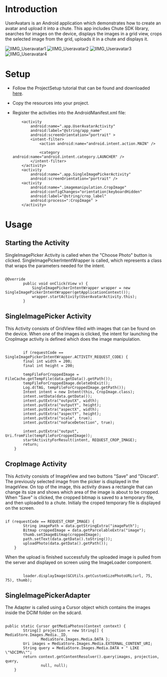 
Introduction
====

UserAvatars is an Android application which demonstrates how to create an avatar and upload it into a chute. This app includes Chute SDK library, searches for images on the device, displays the images in a grid view, crops the selected image from the grid, uploads it in a chute and displays it. 

![IIMG_Useravatar1](https://github.com/chute/chute-tutorials/raw/master/Android/UserAvatars/screenshots/IIMG_Useravatar1.png) ![IIMG_Useravatar2](https://github.com/chute/chute-tutorials/raw/master/Android/UserAvatars/screenshots/IIMG_Useravatar2.png) ![IIMG_Useravatar3](https://github.com/chute/chute-tutorials/raw/master/Android/UserAvatars/screenshots/IIMG_Useravatar3.png) ![IIMG_Useravatar4](https://github.com/chute/chute-tutorials/raw/master/Android/UserAvatars/screenshots/IIMG_Useravatar4.png)


Setup
====

* Follow the ProjectSetup tutorial that can be found and downloaded  
  [here](https://github.com/chute/chute-tutorials/tree/master/Android/ProjectSetup).
  
* Copy the resources into your project.

* Register the activities into the AndroidManifest.xml file:
  
    ```
        <activity
            android:name=".app.UserAvatarActivity"
            android:label="@string/app_name"
            android:screenOrientation="portrait" >
            <intent-filter>
                <action android:name="android.intent.action.MAIN" />

                <category android:name="android.intent.category.LAUNCHER" />
            </intent-filter>
        </activity>
        <activity
            android:name=".app.SingleImagePickerActivity"
            android:screenOrientation="portrait" />
        <activity
            android:name=".imagemanipulation.CropImage"
            android:configChanges="orientation|keyboardHidden"
            android:label="@string/crop_label"
            android:process=":CropImage" >
        </activity>
    ```
    
      
Usage
========

## Starting the Activity
SingleImagePicker Activity is called when the "Choose Photo" button is clicked. SingleImagePickerIntentWrapper is called, which represents a class that wraps the parameters needed for the intent.
<pre><code>
@Override
		public void onClick(View v) {
			SingleImagePickerIntentWrapper wrapper = new SingleImagePickerIntentWrapper(getApplicationContext());
			wrapper.startActivity(UserAvatarActivity.this);
		}
</code></pre>

## SingleImagePicker Activity
This Activity consists of GridView filled with images that can be found on the device. When one of the images is clicked, the intent for launching the CropImage activity is defined which does the image manipulation.
<pre><code>
        if (requestCode == SingleImagePickerIntentWrapper.ACTIVITY_REQUEST_CODE) {
	    final int width = 200;
	    final int height = 200;

	    tempFileForCroppedImage = FileCache.getTempFile(data.getData().getPath());
	    tempFileForCroppedImage.deleteOnExit();
	    Log.d(TAG, tempFileForCroppedImage.getPath());
	    Intent intent = new Intent(this, CropImage.class);
	    intent.setData(data.getData());
	    intent.putExtra("outputX", width);
	    intent.putExtra("outputY", height);
	    intent.putExtra("aspectX", width);
	    intent.putExtra("aspectY", height);
	    intent.putExtra("scale", true);
	    intent.putExtra("noFaceDetection", true);

	    intent.putExtra("output", Uri.fromFile(tempFileForCroppedImage));
	    startActivityForResult(intent, REQUEST_CROP_IMAGE);
	    return;
	}
</code></pre>

## CropImage Activity
This Activity consists of ImageView and two buttons "Save" and "Discard". The previously selected image from the picker is displayed in the ImageView. 
On top of the image, this activity draws a rectangle that can change its size and shows which area of the image is about to be cropped.
When "Save" is clicked, the cropped bitmap is saved to a temporary file, and then uploaded to a chute.
Initialy the croped temporary file is displayed on the screen.
<pre><code> 
if (requestCode == REQUEST_CROP_IMAGE) {
	    String imagePath = data.getStringExtra("imagePath");
	    Bitmap croppedImage = data.getParcelableExtra("image");
	    thumb.setImageBitmap(croppedImage);
	    path.setText(data.getData().toString());
	    uploadPhoto(data.getData().getPath());
	}
</code></pre>

When the upload is finished successfully the uploaded image is pulled from the server and displayed on screen using the ImageLoader component.
<pre><code>	
        loader.displayImage(GCUtils.getCustomSizePhotoURL(url, 75, 75), thumb);
</code></pre>

## SingleImagePickerAdapter
The Adapter is called using a Cursor object which contains the images inside the DCIM folder on the sdcard.
<pre><code>
public static Cursor getMediaPhotos(Context context) {
		String[] projection = new String[] { MediaStore.Images.Media._ID,
				MediaStore.Images.Media.DATA };
		Uri images = MediaStore.Images.Media.EXTERNAL_CONTENT_URI;
		String query = MediaStore.Images.Media.DATA + " LIKE \"%DCIM%\"";
		return context.getContentResolver().query(images, projection, query,
				null, null);
	}
</code></pre>		   